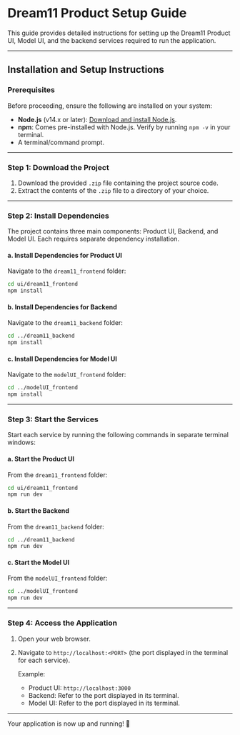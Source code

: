 
# Dream11 Product Setup Guide

This guide provides detailed instructions for setting up the Dream11 Product UI, Model UI, and the backend services required to run the application.

---

## Installation and Setup Instructions

### Prerequisites

Before proceeding, ensure the following are installed on your system:

- **Node.js** (v14.x or later): [Download and install Node.js](https://nodejs.org/).  
- **npm**: Comes pre-installed with Node.js. Verify by running `npm -v` in your terminal.  
- A terminal/command prompt.

---

### Step 1: Download the Project

1. Download the provided `.zip` file containing the project source code.
2. Extract the contents of the `.zip` file to a directory of your choice.  

---

### Step 2: Install Dependencies

The project contains three main components: Product UI, Backend, and Model UI. Each requires separate dependency installation.

#### a. Install Dependencies for Product UI  
Navigate to the `dream11_frontend` folder:  
```bash
cd ui/dream11_frontend
npm install
```

#### b. Install Dependencies for Backend  
Navigate to the `dream11_backend` folder:  
```bash
cd ../dream11_backend
npm install
```

#### c. Install Dependencies for Model UI  
Navigate to the `modelUI_frontend` folder:  
```bash
cd ../modelUI_frontend
npm install
```

---

### Step 3: Start the Services

Start each service by running the following commands in separate terminal windows:

#### a. Start the Product UI  
From the `dream11_frontend` folder:  
```bash
cd ui/dream11_frontend
npm run dev
```

#### b. Start the Backend  
From the `dream11_backend` folder:  
```bash
cd ../dream11_backend
npm run dev
```

#### c. Start the Model UI  
From the `modelUI_frontend` folder:  
```bash
cd ../modelUI_frontend
npm run dev
```

---

### Step 4: Access the Application

1. Open your web browser.  
2. Navigate to `http://localhost:<PORT>` (the port displayed in the terminal for each service).  

   Example:  
   - Product UI: `http://localhost:3000`  
   - Backend: Refer to the port displayed in its terminal.  
   - Model UI: Refer to the port displayed in its terminal.

---

Your application is now up and running! 🎉
